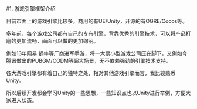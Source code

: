 #1. 游戏引擎框架介绍

目前市面上的游戏引擎比较多，商用的有UE/Unity，开源的有OGRE/Cocos等。


多年前，每个游戏公司都有自己的专有引擎，背靠优秀的引擎技术，可以将产品打磨的更加流畅，画面可以做的更加绚丽。

例如13年网易 蜗牛等厂商进军手游，将一大票小型游戏公司压在脚下，又例如今腾讯做出的PUBGM/CODM等超大场景，无不依赖强劲的引擎技术支持。


各大游戏引擎都有着自己的独特之处，相对其他游戏引擎而言，我比较熟悉Unity。

所以后续开发都会学习Unity的一些思想，一些知识点也以Unity进行举例，方便大家进入状态。